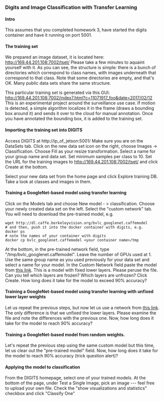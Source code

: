### Digits and Image Classification with Transfer Learning

#### Intro

This assumes that you completed homework 3, have started the digits container and have it running on port 5001.
#### The training set

We prepared an image dataset, it is located here: http://169.44.201.108:7002/tset/ Please take a few minutes to aquaint yourself with it. As you can see, the structure is simple: there is a bunch of directories which correspond to class names, with images underneath that correspond to that class. Note that some directories are empty, and that's OK. Many public data sets share the same structure.

This particular training set is generated via this GUI: http://169.44.201.108:7002/index7.html?c=11071917_foo&date=2017/02/12 This is an experimental project around the surveillance use case. If motion is detected, a simple algorithm localizes it in the frame (draws a bounding box around it) and sends it over to the cloud for manual annotation. Once you have annotated the bounding box, it is added to the training set.

#### Importing the training set into DIGITS 
Access DIGITS at http://ip_of_jetson:5001/
Make sure you are on the DataSets tab. Click on the new data set icon on the right, choose Images -> Classification. Choose Fill as your resize transformation. Select a name for your group name and data set. Set minimum samples per class to 10. Set the URL for the training images to http://169.44.201.108:7002/tset/ and click Create at the bottom.  

Select your new data set from the home page and click Explore training DB.  Take a look at classes and images in them.

#### Training a GoogleNet-based model using transfer learning 
Click on the Models tab and choose New model - > classification. Choose your newly created data set on the left. Select the "custom network" tab. You will need to download the pre-trained model, e.g.
```
wget http://dl.caffe.berkeleyvision.org/bvlc_googlenet.caffemodel
# and then, push it into the docker container with digits, e.g.
docker ps
# note the names of your container with digits
docker cp bvlc_googlenet.caffemodel <your container name>/tmp
```
At the bottom, in the pre-trained network field, type "/tmp/bvlc_googlenet.caffemodel". Leave the number of GPUs used at 1. Use the same group name as you used previously for your data set and select a name for your model. In the Custom Network field paste the model from [this link](googlenet_fixed.txt). This is a model with fixed lower layers. Please peruse the file.  Can you tell which layers are frozen? Which layers are unfrozen? Click Create. How long does it take for the model to exceed 90% accuracy?

#### Training a GoogleNet-based model using transfer learning with unfixed lower layer weights 
Let us repeat the previous steps, but now let us use a network from [this link](googlenet_unfixed.txt). The only difference is that we unfixed the lower layers. Please examine the file and note the differences with the previous one. Now, how long does it take for the model to reach 90% accuracy? 

#### Training a GoogleNet-based model from random weights. 
Let's repeat the previous step using the same custom model but this time, let us clear out the "pre-trained model" field. Now, how long does it take for the model to reach 90% accuracy (trick question alert)?

#### Applying the model to classification 
From the DIGITS homepage, select one of your trained models. At the bottom of the page, under Test a Single Image, pick an image --- feel free to upload your own file. Check the "show visualizations and statistics" checkbox and click "Classify One"
